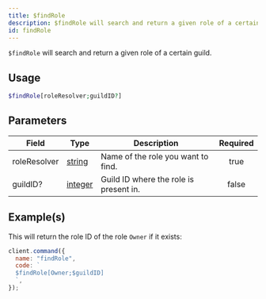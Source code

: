 ```yaml
---
title: $findRole
description: $findRole will search and return a given role of a certain guild.
id: findRole
---
```


`$findRole` will search and return a given role of a certain guild.

## Usage

```php
$findRole[roleResolver;guildID?]
```

## Parameters

| Field        | Type                                                                                                | Description                            | Required |
| ------------ | --------------------------------------------------------------------------------------------------- | -------------------------------------- | :------: |
| roleResolver | [string](https://developer.mozilla.org/en-US/docs/Web/JavaScript/Reference/Global_Objects/String)   | Name of the role you want to find.     |   true   |
| guildID?     | [integer](https://developer.mozilla.org/en-US/docs/Web/JavaScript/Reference/Global_Objects/Integer) | Guild ID where the role is present in. |  false   |

## Example(s)

This will return the role ID of the role `Owner` if it exists:

```javascript
client.command({
  name: "findRole",
  code: `
  $findRole[Owner;$guildID]
  `,
});
```
